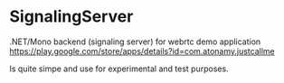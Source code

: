 # SignalingServer


.NET/Mono backend (signaling server) for webrtc demo application https://play.google.com/store/apps/details?id=com.atonamy.justcallme

Is quite simpe and use for experimental and test purposes.
